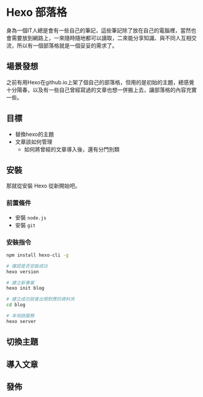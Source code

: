 # Hexo 部落格

身為一個IT人總是會有一些自己的筆記，這些筆記除了放在自己的電腦裡，當然也會需要放到網路上，一來隨時隨地都可以讀取，二來能分享知識、與不同人互相交流，所以有一個部落格就是一個妥妥的需求了。

## 場景發想

之前有用Hexo在github.io上架了個自己的部落格，但用的是初始的主題，總感覺十分陽春，以及有一些自己曾經寫過的文章也想一併搬上去，讓部落格的內容充實一些。

## 目標

- 替換hexo的主題
- 文章該如何管理
  - 如何將曾經的文章導入後，還有分門別類

## 安裝

那就從安裝 Hexo 從新開始吧。

### 前置條件

- 安裝 `node.js`
- 安裝 `git`

### 安裝指令

```sh
npm install hexo-cli -g

# 確認是否安裝成功
hexo version

# 建立新專案
hexo init blog

# 建立成功就會出現對應的資料夾
cd blog

# 本地啟服務
hexo server
```

## 切換主題



## 導入文章



## 發佈

